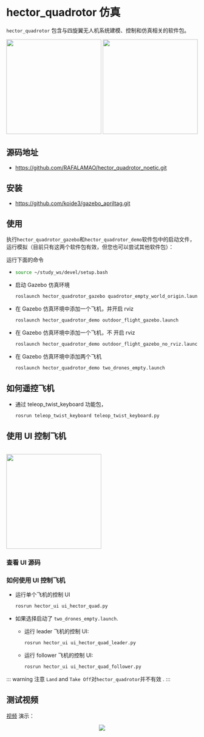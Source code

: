 # hector_quadrotor 仿真

`hector_quadrotor` 包含与四旋翼无人机系统建模、控制和仿真相关的软件包。

<p align="center">
    <img src="https://tianbot-pic.oss-cn-beijing.aliyuncs.com/tianbot-pic/Tianbot-Docdron_photo.png" height="250"/> <img src="https://tianbot-pic.oss-cn-beijing.aliyuncs.com/tianbot-pic/Tianbot-Docdron_photo_rviz.png" height="250"/>
</p>

## 源码地址

- https://github.com/RAFALAMAO/hector_quadrotor_noetic.git

## 安装

- https://github.com/koide3/gazebo_apriltag.git 



## 使用

执行`hector_quadrotor_gazebo`和`hector_quadrotor_demo`软件包中的启动文件，运行模拟（目前只有这两个软件包有效，但您也可以尝试其他软件包）：

运行下面的命令

* ```sh
  source ~/study_ws/devel/setup.bash
  ```

* 启动 Gazebo 仿真环境
  ```sh
  roslaunch hector_quadrotor_gazebo quadrotor_empty_world_origin.launch
  ```

* 在 Gazebo 仿真环境中添加一个飞机，并开启 rviz

  ```sh
  roslaunch hector_quadrotor_demo outdoor_flight_gazebo.launch
  ```

* 在 Gazebo 仿真环境中添加一个飞机，不 开启 rviz

  ```sh
  roslaunch hector_quadrotor_demo outdoor_flight_gazebo_no_rviz.launch
  ```

* 在 Gazebo 仿真环境中添加两个飞机

  ```sh
  roslaunch hector_quadrotor_demo two_drones_empty.launch
  ```

## 如何遥控飞机

* 通过 teleop_twist_keyboard 功能包，

  ```sh
  rosrun teleop_twist_keyboard teleop_twist_keyboard.py
  ```

## 使用 UI 控制飞机

  <br/>
  <img width="250" src="https://tianbot-pic.oss-cn-beijing.aliyuncs.com/tianbot-pic/Tianbot-DocUI.png"/>

### 查看 UI 源码

### 如何使用 UI 控制飞机

  * 运行单个飞机的控制 UI

    ```sh
    rosrun hector_ui ui_hector_quad.py
    ```

  * 如果选择启动了 `two_drones_empty.launch`.

    * 运行 leader 飞机的控制 UI:

      ```sh
      rosrun hector_ui ui_hector_quad_leader.py
      ```

    * 运行 follower 飞机的控制 UI:

      ```sh
      rosrun hector_ui ui_hector_quad_follower.py
      ```

::: warning 注意
`Land` and `Take Off`对`hector_quadrotor`并不有效 .
:::


## 测试视频

[视频](https://www.youtube.com/watch?v=-2IWfZjqoNc) 演示：

<p align="center">
    <img src="https://tianbot-pic.oss-cn-beijing.aliyuncs.com/tianbot-pic/Tianbot-Docgif.GIF"/>
</p>